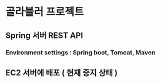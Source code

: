 

# 골라블러 프로젝트
## Spring 서버  REST API
### Environment settings : Spring boot, Tomcat, Maven


##  EC2 서버에 배포 ( 현재 중지 상태 )

